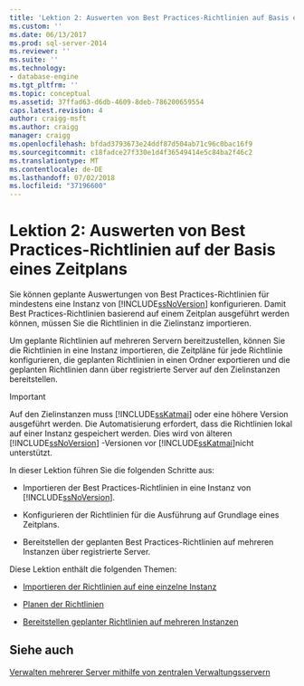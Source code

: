 ```yaml
---
title: 'Lektion 2: Auswerten von Best Practices-Richtlinien auf Basis eines Zeitplans | Microsoft-Dokumentation'
ms.custom: ''
ms.date: 06/13/2017
ms.prod: sql-server-2014
ms.reviewer: ''
ms.suite: ''
ms.technology:
- database-engine
ms.tgt_pltfrm: ''
ms.topic: conceptual
ms.assetid: 37ffad63-d6db-4609-8deb-786200659554
caps.latest.revision: 4
author: craigg-msft
ms.author: craigg
manager: craigg
ms.openlocfilehash: bfdad3793673e24ddf87d504ab71c96c0bac16f9
ms.sourcegitcommit: c18fadce27f330e1d4f36549414e5c84ba2f46c2
ms.translationtype: MT
ms.contentlocale: de-DE
ms.lasthandoff: 07/02/2018
ms.locfileid: "37196600"
---
```

# <a name="lesson-2-evaluate-best-practices-policies-on-a-scheduled-basis"></a>Lektion 2: Auswerten von Best Practices-Richtlinien auf der Basis eines Zeitplans
  Sie können geplante Auswertungen von Best Practices-Richtlinien für mindestens eine Instanz von [!INCLUDE[ssNoVersion](../includes/ssnoversion-md.md)] konfigurieren. Damit Best Practices-Richtlinien basierend auf einem Zeitplan ausgeführt werden können, müssen Sie die Richtlinien in die Zielinstanz importieren.  
  
 Um geplante Richtlinien auf mehreren Servern bereitzustellen, können Sie die Richtlinien in eine Instanz importieren, die Zeitpläne für jede Richtlinie konfigurieren, die geplanten Richtlinien in einen Ordner exportieren und die geplanten Richtlinien dann über registrierte Server auf den Zielinstanzen bereitstellen.  
  
> [!IMPORTANT]  
>  Auf den Zielinstanzen muss [!INCLUDE[ssKatmai](../includes/sskatmai-md.md)] oder eine höhere Version ausgeführt werden. Die Automatisierung erfordert, dass die Richtlinien lokal auf einer Instanz gespeichert werden. Dies wird von älteren [!INCLUDE[ssNoVersion](../includes/ssnoversion-md.md)] -Versionen vor [!INCLUDE[ssKatmai](../includes/sskatmai-md.md)]nicht unterstützt.  
  
 In dieser Lektion führen Sie die folgenden Schritte aus:  
  
-   Importieren der Best Practices-Richtlinien in eine Instanz von [!INCLUDE[ssNoVersion](../includes/ssnoversion-md.md)].  
  
-   Konfigurieren der Richtlinien für die Ausführung auf Grundlage eines Zeitplans.  
  
-   Bereitstellen der geplanten Best Practices-Richtlinien auf mehreren Instanzen über registrierte Server.  
  
 Diese Lektion enthält die folgenden Themen:  
  
-   [Importieren der Richtlinien auf eine einzelne Instanz](../../2014/tutorials/import-the-policies-to-a-single-instance.md)  
  
-   [Planen der Richtlinien](../../2014/tutorials/schedule-the-policies.md)  
  
-   [Bereitstellen geplanter Richtlinien auf mehreren Instanzen](../../2014/tutorials/deploy-scheduled-policies-to-multiple-instances.md)  
  
## <a name="see-also"></a>Siehe auch  
 [Verwalten mehrerer Server mithilfe von zentralen Verwaltungsservern](../relational-databases/administer-multiple-servers-using-central-management-servers.md)  
  
  
